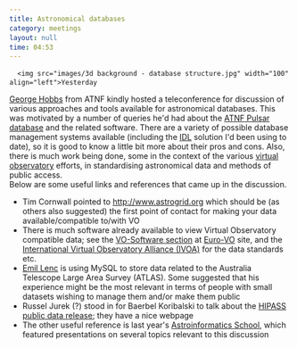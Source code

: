 ```yaml
---
title: Astronomical databases
category: meetings
layout: null
time: 04:53
---
```

<!-- converted from blosxom format post by dkg 22.1.2022 -->
  <!-- Thursday, April 08, 2010 12:53PM-->
      <img src="images/3d background - database structure.jpg" width="100" align="left">Yesterday
<a href="http://www.atnf.csiro.au/people/George.Hobbs/">George Hobbs</a> from ATNF
kindly hosted a teleconference for discussion of various approaches and tools
available for astronomical databases. This was motivated by a number of queries
he'd had about the
<a href="http://www.atnf.csiro.au/research/pulsar/psrcat">ATNF Pulsar database</a>
and the related software. There are a variety of possible database management
systems available (including the
<a href="http://idlastro.gsfc.nasa.gov/contents.html#C3">IDL</a> solution I'd been
using to date), so it is good to know a little bit more about their pros and
cons. Also, there is much work being done, some in the context of the various
<a href="http://en.wikipedia.org/wiki/Virtual_Observatory">virtual
observatory</a> efforts, in standardising astronomical data and methods of
public access.  <br clear="left">
Below are some useful links and references that came up in the discussion.
<ul>
<li>Tim Cornwall pointed to <a href="http://www.astrogrid.org">http://www.astrogrid.org</a> which should be (as others also suggested) the first point of contact for making your data available/compatible to/with VO
<li>There is much software already available to view Virtual Observatory compatible data; see the <a href="http://www.euro-vo.org/pub/fc/software.html">VO-Software section</a> at <a href="http://www.euro-vo.org">Euro-VO</a> site, and the <a href="http://ivoa.net">International Virtual Observatory Alliance (IVOA)</a> for the data standards etc. 
<li><a href="http://www.atnf.csiro.au/people/Emil.Lenc/ATNF_Homepage/Home.html">Emil Lenc</a> is using MySQL to store data related to the Australia Telescope Large Area Survey (ATLAS).  Some suggested that his experience might be the most relevant in terms of people with small datasets wishing to manage them and/or make them public
<li>Russel Jurek (?) stood in for Baerbel Koribalski to talk about the <a href="http://www.atnf.csiro.au/research/multibeam/release">HIPASS public data release</a>; they have a nice webpage 
<li>The other useful reference is last year's <a href="http://www.physics.usyd.edu.au/ioa/ausvoss">Astroinformatics School</a>,  which featured presentations on several topics relevant to this discussion
</ul>
